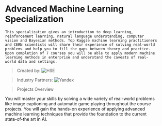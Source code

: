 # Advanced Machine Learning Specialization 

```This specialization gives an introduction to deep learning, reinforcement learning, natural language understanding, computer vision and Bayesian methods. Top Kaggle machine learning practitioners and CERN scientists will share their experience of solving real-world problems and help you to fill the gaps between theory and practice. Upon completion of 7 courses you will be able to apply modern machine learning methods in enterprise and understand the caveats of real-world data and settings. ```

> Created by: 
![HSE](https://d3njjcbhbojbot.cloudfront.net/api/utilities/v1/imageproxy/https://coursera-university-assets.s3.amazonaws.com/2d/dd0e9084f611e380733b622a66e510/logo_hse_white_invert-copy.png?auto=format%2Ccompress&dpr=1&w=200&h=100&fit=clip)
 
> Industry Partners:
![Yandex](https://d3njjcbhbojbot.cloudfront.net/api/utilities/v1/imageproxy/https://d15cw65ipctsrr.cloudfront.net/e4/a53940bb8411e7874859f9f9875d24/yandex_logo_EN_square.png?auto=format%2Ccompress&dpr=1&w=150&h=)

>Projects Overview

You will master your skills by solving a wide variety of real-world problems like image captioning and automatic game playing throughout the course projects. You will gain the hands-on experience of applying advanced machine learning techniques that provide the foundation to the current state-of-the art in AI.
